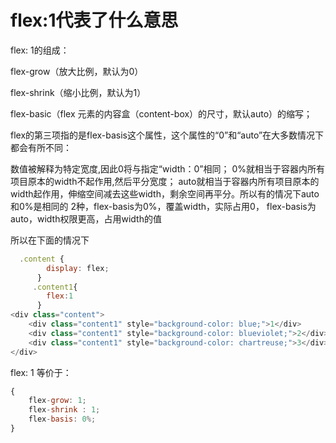 # flex:1代表了什么意思

flex: 1的组成：

flex-grow（放大比例，默认为0）

flex-shrink（缩小比例，默认为1）

flex-basic（flex 元素的内容盒（content-box）的尺寸，默认auto）的缩写；

flex的第三项指的是flex-basis这个属性，这个属性的“0”和“auto”在大多数情况下都会有所不同：

数值被解释为特定宽度,因此0将与指定“width：0”相同；
0%就相当于容器内所有项目原本的width不起作用,然后平分宽度；
auto就相当于容器内所有项目原本的width起作用，伸缩空间减去这些width，剩余空间再平分。所以有的情况下auto和0%是相同的
2种，flex-basis为0%，覆盖width，实际占用0， flex-basis为auto，width权限更高，占用width的值

所以在下面的情况下


```javascript
  .content {
        display: flex;
      }
     .content1{
        flex:1
      }
<div class="content">
    <div class="content1" style="background-color: blue;">1</div>
    <div class="content1" style="background-color: blueviolet;">2</div>
    <div class="content1" style="background-color: chartreuse;">3</div>
</div>
```
flex: 1 等价于：



```javascript
{
    flex-grow: 1;
    flex-shrink : 1; 
    flex-basis: 0%;
}
```

